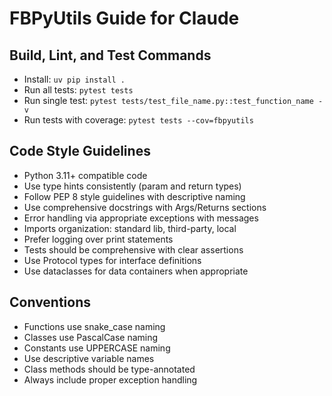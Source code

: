 # FBPyUtils Guide for Claude

## Build, Lint, and Test Commands
- Install: `uv pip install .`
- Run all tests: `pytest tests`
- Run single test: `pytest tests/test_file_name.py::test_function_name -v`
- Run tests with coverage: `pytest tests --cov=fbpyutils`

## Code Style Guidelines
- Python 3.11+ compatible code
- Use type hints consistently (param and return types)
- Follow PEP 8 style guidelines with descriptive naming
- Use comprehensive docstrings with Args/Returns sections
- Error handling via appropriate exceptions with messages
- Imports organization: standard lib, third-party, local
- Prefer logging over print statements
- Tests should be comprehensive with clear assertions
- Use Protocol types for interface definitions
- Use dataclasses for data containers when appropriate

## Conventions
- Functions use snake_case naming
- Classes use PascalCase naming
- Constants use UPPERCASE naming
- Use descriptive variable names
- Class methods should be type-annotated
- Always include proper exception handling